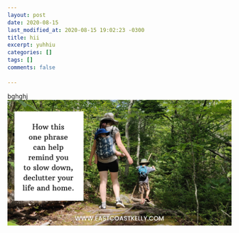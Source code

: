 ```yaml
---
layout: post
date: 2020-08-15
last_modified_at: 2020-08-15 19:02:23 -0300
title: hii
excerpt: yuhhiu
categories: []
tags: []
comments: false

---
```

bghghj![](/assets/img/20200813_095712_0000_compress38.jpg)